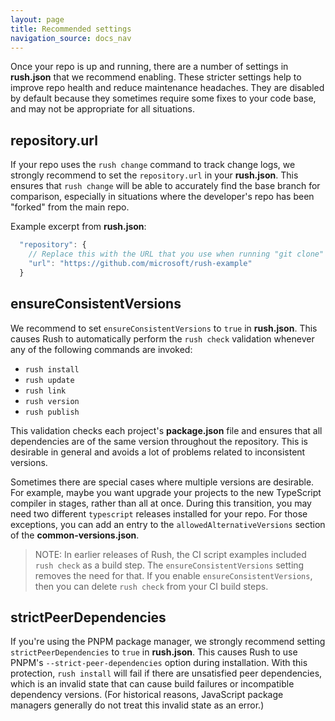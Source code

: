 ```yaml
---
layout: page
title: Recommended settings
navigation_source: docs_nav
---
```


Once your repo is up and running, there are a number of settings in **rush.json** that
we recommend enabling. These stricter settings help to improve repo health and reduce
maintenance headaches. They are disabled by default because they sometimes require
some fixes to your code base, and may not be appropriate for all situations.

## repository.url

If your repo uses the `rush change` command to track change logs, we strongly recommend to set
the `repository.url` in your **rush.json**. This ensures that `rush change` will be able to
accurately find the base branch for comparison, especially in situations where the developer's
repo has been "forked" from the main repo.

Example excerpt from **rush.json**:

```js
  "repository": {
    // Replace this with the URL that you use when running "git clone" for your repo
    "url": "https://github.com/microsoft/rush-example"
  }
```

## ensureConsistentVersions

We recommend to set `ensureConsistentVersions` to `true` in **rush.json**. This causes
Rush to automatically perform the `rush check` validation whenever any of the following
commands are invoked:

- `rush install`
- `rush update`
- `rush link`
- `rush version`
- `rush publish`

This validation checks each project's **package.json** file and ensures that all dependencies
are of the same version throughout the repository. This is desirable in general and avoids
a lot of problems related to inconsistent versions.

Sometimes there are special cases where multiple versions are desirable. For example,
maybe you want upgrade your projects to the new TypeScript compiler in stages, rather than
all at once. During this transition, you may need two different `typescript` releases
installed for your repo. For those exceptions, you can add an entry to the
`allowedAlternativeVersions` section of the **common-versions.json**.

> NOTE: In earlier releases of Rush, the CI script examples included `rush check` as
> a build step. The `ensureConsistentVersions` setting removes the need for that.
> If you enable `ensureConsistentVersions`, then you can delete `rush check` from your
> CI build steps.

## strictPeerDependencies

If you're using the PNPM package manager, we strongly recommend setting `strictPeerDependencies`
to `true` in **rush.json**. This causes Rush to use PNPM's `--strict-peer-dependencies` option
during installation. With this protection, `rush install` will fail if there are unsatisfied
peer dependencies, which is an invalid state that can cause build failures or incompatible
dependency versions. (For historical reasons, JavaScript package managers generally do not treat
this invalid state as an error.)
